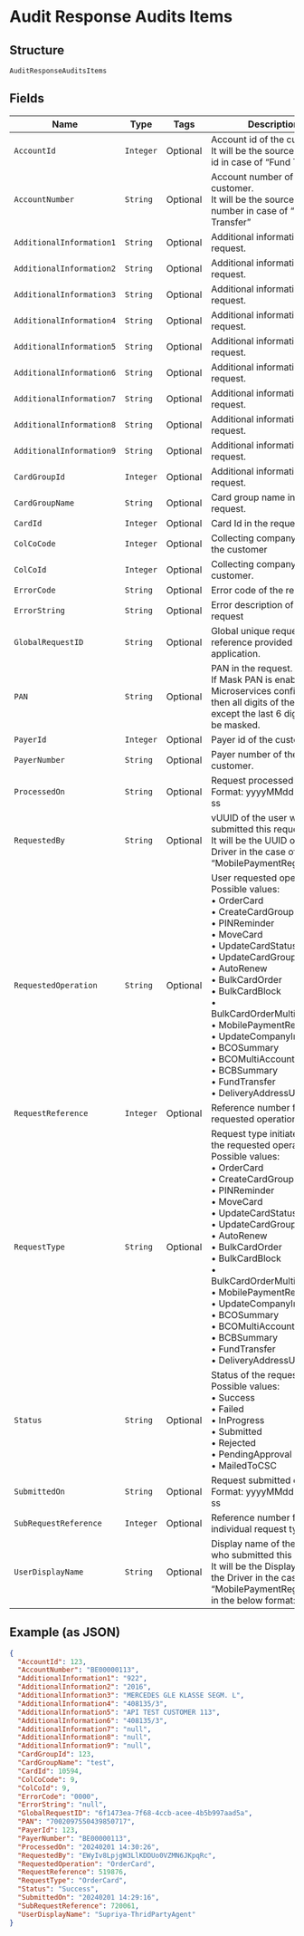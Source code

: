 
# Audit Response Audits Items

## Structure

`AuditResponseAuditsItems`

## Fields

| Name | Type | Tags | Description | Getter | Setter |
|  --- | --- | --- | --- | --- | --- |
| `AccountId` | `Integer` | Optional | Account id of the customer.<br>It will be the source account id in case of “Fund Transfer | Integer getAccountId() | setAccountId(Integer accountId) |
| `AccountNumber` | `String` | Optional | Account number of the customer.<br>It will be the source account number in case of “Fund Transfer” | String getAccountNumber() | setAccountNumber(String accountNumber) |
| `AdditionalInformation1` | `String` | Optional | Additional information in the request. | String getAdditionalInformation1() | setAdditionalInformation1(String additionalInformation1) |
| `AdditionalInformation2` | `String` | Optional | Additional information in the request. | String getAdditionalInformation2() | setAdditionalInformation2(String additionalInformation2) |
| `AdditionalInformation3` | `String` | Optional | Additional information in the request. | String getAdditionalInformation3() | setAdditionalInformation3(String additionalInformation3) |
| `AdditionalInformation4` | `String` | Optional | Additional information in the request. | String getAdditionalInformation4() | setAdditionalInformation4(String additionalInformation4) |
| `AdditionalInformation5` | `String` | Optional | Additional information in the request. | String getAdditionalInformation5() | setAdditionalInformation5(String additionalInformation5) |
| `AdditionalInformation6` | `String` | Optional | Additional information in the request. | String getAdditionalInformation6() | setAdditionalInformation6(String additionalInformation6) |
| `AdditionalInformation7` | `String` | Optional | Additional information in the request. | String getAdditionalInformation7() | setAdditionalInformation7(String additionalInformation7) |
| `AdditionalInformation8` | `String` | Optional | Additional information in the request. | String getAdditionalInformation8() | setAdditionalInformation8(String additionalInformation8) |
| `AdditionalInformation9` | `String` | Optional | Additional information in the request. | String getAdditionalInformation9() | setAdditionalInformation9(String additionalInformation9) |
| `CardGroupId` | `Integer` | Optional | Additional information in the request. | Integer getCardGroupId() | setCardGroupId(Integer cardGroupId) |
| `CardGroupName` | `String` | Optional | Card group name in the request. | String getCardGroupName() | setCardGroupName(String cardGroupName) |
| `CardId` | `Integer` | Optional | Card Id in the request | Integer getCardId() | setCardId(Integer cardId) |
| `ColCoCode` | `Integer` | Optional | Collecting company code of the customer | Integer getColCoCode() | setColCoCode(Integer colCoCode) |
| `ColCoId` | `Integer` | Optional | Collecting company id of the customer. | Integer getColCoId() | setColCoId(Integer colCoId) |
| `ErrorCode` | `String` | Optional | Error code of the request | String getErrorCode() | setErrorCode(String errorCode) |
| `ErrorString` | `String` | Optional | Error description of the request | String getErrorString() | setErrorString(String errorString) |
| `GlobalRequestID` | `String` | Optional | Global unique request reference provided by client application. | String getGlobalRequestID() | setGlobalRequestID(String globalRequestID) |
| `PAN` | `String` | Optional | PAN in the request.<br>If Mask PAN is enabled at Microservices configuration then all digits of the PAN, except the last 6 digits, will be masked. | String getPAN() | setPAN(String pAN) |
| `PayerId` | `Integer` | Optional | Payer id of the customer. | Integer getPayerId() | setPayerId(Integer payerId) |
| `PayerNumber` | `String` | Optional | Payer number of the customer. | String getPayerNumber() | setPayerNumber(String payerNumber) |
| `ProcessedOn` | `String` | Optional | Request processed date.<br>Format: yyyyMMdd HH:mm: ss | String getProcessedOn() | setProcessedOn(String processedOn) |
| `RequestedBy` | `String` | Optional | vUUID of the user who submitted this request.<br>It will be the UUID of the Driver in the case of “MobilePaymentRegistration” | String getRequestedBy() | setRequestedBy(String requestedBy) |
| `RequestedOperation` | `String` | Optional | User requested operation.<br>Possible values:<br>•	OrderCard<br>•	CreateCardGroup<br>•	PINReminder<br>•	MoveCard<br>•	UpdateCardStatus<br>•	UpdateCardGroup<br>•	AutoRenew<br>•	BulkCardOrder<br>•	BulkCardBlock<br>•	BulkCardOrderMultiAccount<br>•	MobilePaymentRegistration<br>•	UpdateCompanyInfo<br>•	BCOSummary<br>•	BCOMultiAccountSummary<br>•	BCBSummary<br>•	FundTransfer<br>•	DeliveryAddressUpdate | String getRequestedOperation() | setRequestedOperation(String requestedOperation) |
| `RequestReference` | `Integer` | Optional | Reference number for the requested operation. | Integer getRequestReference() | setRequestReference(Integer requestReference) |
| `RequestType` | `String` | Optional | Request type initiated under the requested operation.<br>Possible values:<br>•	OrderCard<br>•	CreateCardGroup<br>•	PINReminder<br>•	MoveCard<br>•	UpdateCardStatus<br>•	UpdateCardGroup<br>•	AutoRenew<br>•	BulkCardOrder<br>•	BulkCardBlock<br>•	BulkCardOrderMultiAccount<br>•	MobilePaymentRegistration<br>•	UpdateCompanyInfo<br>•	BCOSummary<br>•	BCOMultiAccountSummary<br>•	BCBSummary<br>•	FundTransfer<br>•	DeliveryAddressUpdate | String getRequestType() | setRequestType(String requestType) |
| `Status` | `String` | Optional | Status of the request.<br>Possible values:<br>•	Success<br>•	Failed<br>•	InProgress<br>•	Submitted<br>•	Rejected<br>•	PendingApproval<br>•	MailedToCSC | String getStatus() | setStatus(String status) |
| `SubmittedOn` | `String` | Optional | Request submitted date.<br>Format: yyyyMMdd HH:mm: ss | String getSubmittedOn() | setSubmittedOn(String submittedOn) |
| `SubRequestReference` | `Integer` | Optional | Reference number for the individual request type. | Integer getSubRequestReference() | setSubRequestReference(Integer subRequestReference) |
| `UserDisplayName` | `String` | Optional | Display name of the user who submitted this request.<br>It will be the Display Name of the Driver in the case of “MobilePaymentRegistration” in the below format: | String getUserDisplayName() | setUserDisplayName(String userDisplayName) |

## Example (as JSON)

```json
{
  "AccountId": 123,
  "AccountNumber": "BE00000113",
  "AdditionalInformation1": "922",
  "AdditionalInformation2": "2016",
  "AdditionalInformation3": "MERCEDES GLE KLASSE SEGM. L",
  "AdditionalInformation4": "408135/3",
  "AdditionalInformation5": "API TEST CUSTOMER 113",
  "AdditionalInformation6": "408135/3",
  "AdditionalInformation7": "null",
  "AdditionalInformation8": "null",
  "AdditionalInformation9": "null",
  "CardGroupId": 123,
  "CardGroupName": "test",
  "CardId": 10594,
  "ColCoCode": 9,
  "ColCoId": 9,
  "ErrorCode": "0000",
  "ErrorString": "null",
  "GlobalRequestID": "6f1473ea-7f68-4ccb-acee-4b5b997aad5a",
  "PAN": "7002097550439850717",
  "PayerId": 123,
  "PayerNumber": "BE00000113",
  "ProcessedOn": "20240201 14:30:26",
  "RequestedBy": "EWyIv8LpjgW3LlKDDUo0VZMN6JKpqRc",
  "RequestedOperation": "OrderCard",
  "RequestReference": 519876,
  "RequestType": "OrderCard",
  "Status": "Success",
  "SubmittedOn": "20240201 14:29:16",
  "SubRequestReference": 720061,
  "UserDisplayName": "Supriya-ThridPartyAgent"
}
```

